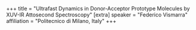 +++
title = "Ultrafast Dynamics in Donor-Acceptor Prototype Molecules by XUV-IR Attosecond Spectroscopy"
[extra]
speaker = "Federico Vismarra"
affiliation = "Politecnico di Milano, Italy"
+++
